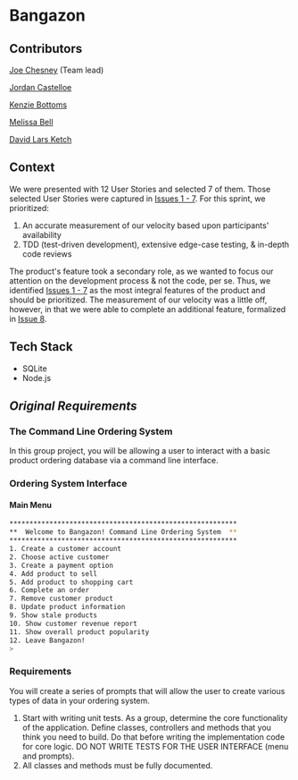 # Bangazon
## Contributors
[Joe Chesney](https://github.com/joechesney) (Team lead)

[Jordan Castelloe](https://github.com/jordan-castelloe)

[Kenzie Bottoms](https://github.com/kenziebottoms)

[Melissa Bell](https://github.com/melissabell456)

[David Lars Ketch](https://github.com/DavidLarsKetch)

## Context
We were presented with 12 User Stories and selected 7 of them. Those selected User Stories were captured in [Issues 1 - 7](https://github.com/chicken-sloths/bangazon-cli-sprint2/issues?q=is%3Aissue+is%3Aclosed+label%3Afeature). For this sprint, we prioritized:
1. An accurate measurement of our velocity based upon participants' availability
1. TDD (test-driven development), extensive edge-case testing, & in-depth code reviews

The product's feature took a secondary role, as we wanted to focus our attention on the development process & not the code, per se.  Thus, we identified [Issues 1 - 7](https://github.com/chicken-sloths/bangazon-cli-sprint2/issues?q=is%3Aissue+is%3Aclosed+label%3Afeature) as the most integral features of the product and should be prioritized. The measurement of our velocity was a little off, however, in that we were able to complete an additional feature, formalized in [Issue 8](https://github.com/chicken-sloths/bangazon-cli-sprint2/issues/8).

## Tech Stack
- SQLite
- Node.js

## _Original Requirements_

### The Command Line Ordering System

In this group project, you will be allowing a user to interact with a basic product ordering database via a command line interface.

### Ordering System Interface

#### Main Menu

```bash
*********************************************************
**  Welcome to Bangazon! Command Line Ordering System  **
*********************************************************
1. Create a customer account
2. Choose active customer
3. Create a payment option
4. Add product to sell
5. Add product to shopping cart
6. Complete an order
7. Remove customer product
8. Update product information
9. Show stale products
10. Show customer revenue report
11. Show overall product popularity
12. Leave Bangazon!
>
```

### Requirements

You will create a series of prompts that will allow the user to create various types of data in your ordering system.

1. Start with writing unit tests. As a group, determine the core functionality of the application. Define classes, controllers and methods that you think you need to build. Do that before writing the implementation code for core logic. DO NOT WRITE TESTS FOR THE USER INTERFACE (menu and prompts).
1. All classes and methods must be fully documented.
